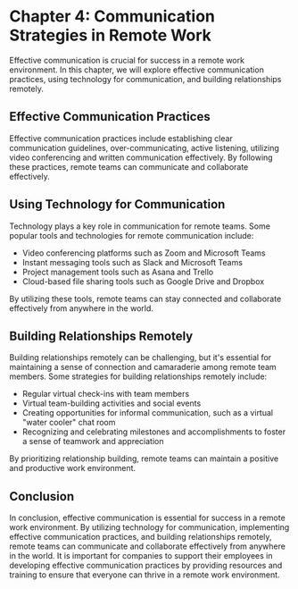 Chapter 4: Communication Strategies in Remote Work
==================================================

Effective communication is crucial for success in a remote work environment. In this chapter, we will explore effective communication practices, using technology for communication, and building relationships remotely.

Effective Communication Practices
---------------------------------

Effective communication practices include establishing clear communication guidelines, over-communicating, active listening, utilizing video conferencing and written communication effectively. By following these practices, remote teams can communicate and collaborate effectively.

Using Technology for Communication
----------------------------------

Technology plays a key role in communication for remote teams. Some popular tools and technologies for remote communication include:

* Video conferencing platforms such as Zoom and Microsoft Teams
* Instant messaging tools such as Slack and Microsoft Teams
* Project management tools such as Asana and Trello
* Cloud-based file sharing tools such as Google Drive and Dropbox

By utilizing these tools, remote teams can stay connected and collaborate effectively from anywhere in the world.

Building Relationships Remotely
-------------------------------

Building relationships remotely can be challenging, but it's essential for maintaining a sense of connection and camaraderie among remote team members. Some strategies for building relationships remotely include:

* Regular virtual check-ins with team members
* Virtual team-building activities and social events
* Creating opportunities for informal communication, such as a virtual "water cooler" chat room
* Recognizing and celebrating milestones and accomplishments to foster a sense of teamwork and appreciation

By prioritizing relationship building, remote teams can maintain a positive and productive work environment.

Conclusion
----------

In conclusion, effective communication is essential for success in a remote work environment. By utilizing technology for communication, implementing effective communication practices, and building relationships remotely, remote teams can communicate and collaborate effectively from anywhere in the world. It is important for companies to support their employees in developing effective communication practices by providing resources and training to ensure that everyone can thrive in a remote work environment.

